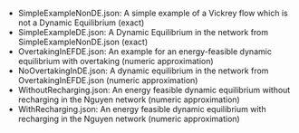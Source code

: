 * SimpleExampleNonDE.json: A simple example of a Vickrey flow which is not a Dynamic Equilibrium  (exact)
* SimpleExampleDE.json: A Dynamic Equilibrium in the network from SimpleExampleNonDE.json (exact)
* OvertakingInEFDE.json: An example for an energy-feasible dynamic equilibrium with overtaking (numeric approximation)
* NoOvertakingInDE.json: A dynamic equilibrium in the network from OvertakingInEFDE.json (numeric approximation)
* WithoutRecharging.json: An energy feasible dynamic equilibrium without recharging in the Nguyen network (numeric approximation)
* WithRecharging.json: An energy feasible dynamic equilibrium with recharging in the Nguyen network (numeric approximation)
